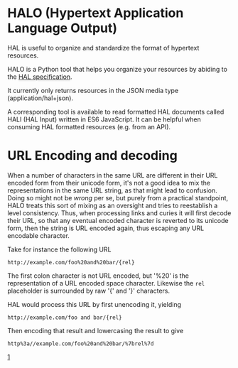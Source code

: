 # HALO (Hypertext Application Language Output)

HAL is useful to organize and standardize the format of hypertext resources.

HALO is a Python tool that helps you organize your resources by abiding to the [HAL specification](http://stateless.co/hal_specification.html).

It currently only returns resources in the JSON media type (application/hal+json).

A corresponding tool is available to read formatted HAL documents called HALI (HAL Input) written in ES6 JavaScript. It can be helpful when consuming HAL formatted resources (e.g. from an API). 

# URL Encoding and decoding
When a number of characters in the same URL are different in their URL encoded form from their unicode form, it's not a good idea to mix the representations in the same URL string, as that might lead to confusion. Doing so might not be *wrong* per se, but purely from a practical standpoint, HALO treats this sort of mixing as an oversight and tries to reestablish a level consistency. Thus, when processing links and curies it will first decode their URL, so that any eventual encoded character is reverted to its unicode form, then the string is URL encoded again, thus escaping any URL encodable character. 

Take for instance the following URL

    http://example.com/foo%20and%20bar/{rel}

The first colon character is not URL encoded, but '%20' is the representation of a URL encoded space character. Likewise the `rel` placeholder is surrounded by raw '{' and '}' characters.  

HAL would process this URL by first unencoding it, yielding

    http://example.com/foo and bar/{rel}

Then encoding that result and lowercasing the result to give

    http%3a//example.com/foo%20and%20bar/%7brel%7d


[1](https://en.wikipedia.org/wiki/Hypertext_Application_Language)
